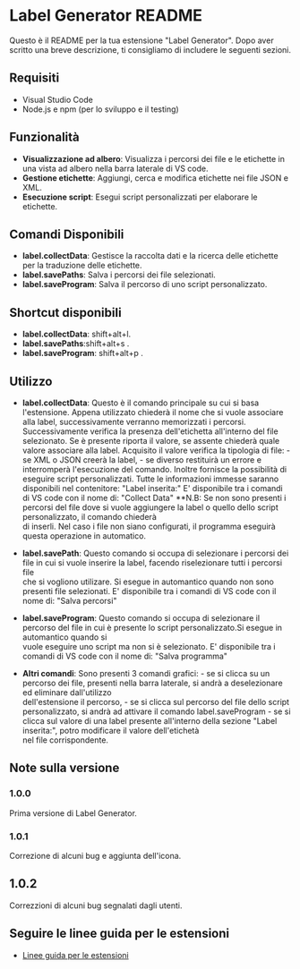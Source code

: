 # Label Generator README

Questo è il README per la tua estensione "Label Generator". Dopo aver scritto una breve descrizione, ti consigliamo di includere le seguenti sezioni.

## Requisiti

- Visual Studio Code
- Node.js e npm (per lo sviluppo e il testing)


## Funzionalità

- **Visualizzazione ad albero**: Visualizza i percorsi dei file e le etichette in una vista ad albero nella barra laterale di VS code.
- **Gestione etichette**: Aggiungi, cerca e modifica etichette nei file JSON e XML.
- **Esecuzione script**: Esegui script personalizzati per elaborare le etichette.


## Comandi Disponibili

- **label.collectData**: Gestisce la raccolta dati e la ricerca delle etichette per la traduzione delle etichette.
- **label.savePaths**: Salva i percorsi dei file selezionati.
- **label.saveProgram**: Salva il percorso di uno script personalizzato.


## Shortcut disponibili

- **label.collectData**: shift+alt+l.
- **label.savePaths**:shift+alt+s .
- **label.saveProgram**: shift+alt+p .


## Utilizzo

- **label.collectData**:
    Questo è il comando principale su cui si basa l'estensione. Appena utilizzato chiederà il nome che si vuole associare alla label, successivamente verranno memorizzati i percorsi.
    Successivamente verifica la presenza dell'etichetta all'interno del file selezionato. Se è presente riporta il valore, se assente chiederà 
    quale valore associare alla label. Acquisito il valore verifica la tipologia di file: 
        - se XML o JSON creerà la label, 
        - se diverso restituirà un errore e interromperà l'esecuzione del comando.
    Inoltre fornisce la possibilità di eseguire script personalizzati.
    Tutte le informazioni immesse saranno disponibili nel contenitore: "Label inserita:"
    E' disponibile tra i comandi di VS code con il nome di: "Collect Data"
    **N.B: Se non sono presenti i percorsi del file dove si vuole aggiungere la label o quello dello script personalizzato, il comando chiederà  
    di inserli.
    Nel caso i file non siano configurati, il programma eseguirà questa operazione in automatico.

- **label.savePath**:
    Questo comando si occupa di selezionare i percorsi dei file in cui si vuole inserire la label, facendo riselezionare tutti i percorsi file  
    che si vogliono utilizare. Si esegue in automantico quando non sono presenti file selezionati.
    E' disponibile tra i comandi di VS code con il nome di: "Salva percorsi"

- **label.saveProgram**:
    Questo comando si occupa di selezionare il percorso del file in cui è presente lo script personalizzato.Si esegue in automantico quando si  
    vuole eseguire uno script ma non si è selezionato. 
    E' disponibile tra i comandi di VS code con il nome di: "Salva programma"

- **Altri comandi**:
    Sono presenti 3 comandi grafici:
        - se si clicca su un percorso dei file, presenti nella barra laterale, si andrà a deselezionare ed eliminare dall'utilizzo              
          dell'estensione il percorso,
        - se si clicca sul percorso del file dello script personalizzato, si andrà ad attivare il comando label.saveProgram
        - se si clicca sul valore di una label presente all'interno della sezione "Label inserita:", potro modificare il valore dell'etichetà   
          nel file corrispondente.

## Note sulla versione

### 1.0.0

Prima versione di Label Generator.

### 1.0.1
Correzione di alcuni bug e aggiunta dell'icona.

## 1.0.2
Correzzioni di alcuni bug segnalati dagli utenti.

## Seguire le linee guida per le estensioni
* [Linee guida per le estensioni](https://code.visualstudio.com/api/references/extension-guidelines)


